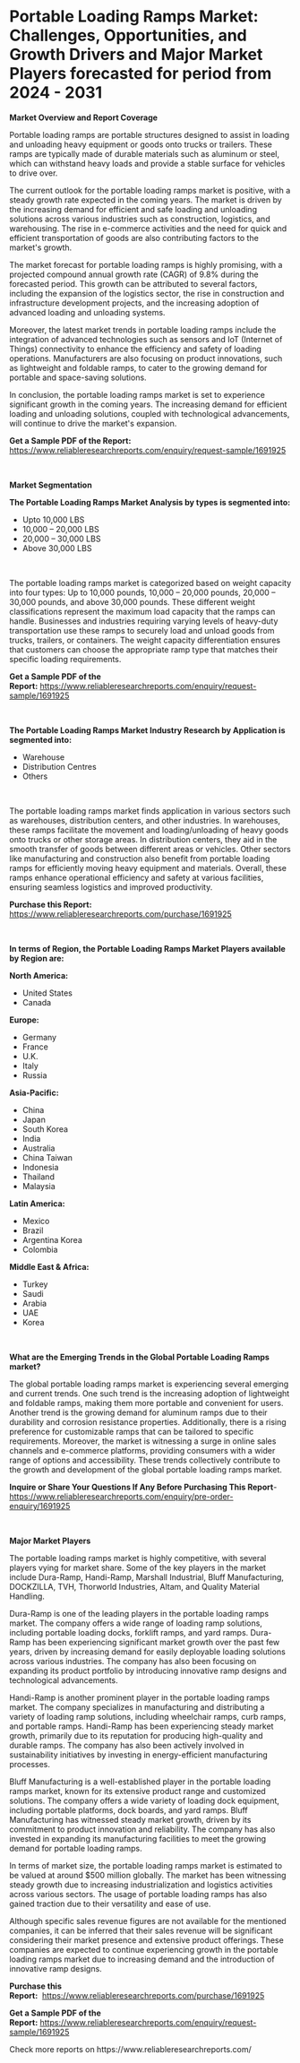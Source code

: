 <p><h1>Portable Loading Ramps Market: Challenges, Opportunities, and Growth Drivers and Major Market Players forecasted for period from 2024 - 2031</h1></p><p><strong>Market Overview and Report Coverage</strong></p>
<p><p>Portable loading ramps are portable structures designed to assist in loading and unloading heavy equipment or goods onto trucks or trailers. These ramps are typically made of durable materials such as aluminum or steel, which can withstand heavy loads and provide a stable surface for vehicles to drive over.</p><p>The current outlook for the portable loading ramps market is positive, with a steady growth rate expected in the coming years. The market is driven by the increasing demand for efficient and safe loading and unloading solutions across various industries such as construction, logistics, and warehousing. The rise in e-commerce activities and the need for quick and efficient transportation of goods are also contributing factors to the market's growth.</p><p>The market forecast for portable loading ramps is highly promising, with a projected compound annual growth rate (CAGR) of 9.8% during the forecasted period. This growth can be attributed to several factors, including the expansion of the logistics sector, the rise in construction and infrastructure development projects, and the increasing adoption of advanced loading and unloading systems.</p><p>Moreover, the latest market trends in portable loading ramps include the integration of advanced technologies such as sensors and IoT (Internet of Things) connectivity to enhance the efficiency and safety of loading operations. Manufacturers are also focusing on product innovations, such as lightweight and foldable ramps, to cater to the growing demand for portable and space-saving solutions.</p><p>In conclusion, the portable loading ramps market is set to experience significant growth in the coming years. The increasing demand for efficient loading and unloading solutions, coupled with technological advancements, will continue to drive the market's expansion.</p></p>
<p><strong>Get a Sample PDF of the Report:</strong> <a href="https://www.reliableresearchreports.com/enquiry/request-sample/1691925">https://www.reliableresearchreports.com/enquiry/request-sample/1691925</a></p>
<p>&nbsp;</p>
<p><strong>Market Segmentation</strong></p>
<p><strong>The Portable Loading Ramps Market Analysis by types is segmented into:</strong></p>
<p><ul><li>Upto 10,000 LBS</li><li>10,000 – 20,000 LBS</li><li>20,000 – 30,000 LBS</li><li>Above 30,000 LBS</li></ul></p>
<p>&nbsp;</p>
<p><p>The portable loading ramps market is categorized based on weight capacity into four types: Up to 10,000 pounds, 10,000 – 20,000 pounds, 20,000 – 30,000 pounds, and above 30,000 pounds. These different weight classifications represent the maximum load capacity that the ramps can handle. Businesses and industries requiring varying levels of heavy-duty transportation use these ramps to securely load and unload goods from trucks, trailers, or containers. The weight capacity differentiation ensures that customers can choose the appropriate ramp type that matches their specific loading requirements.</p></p>
<p><strong>Get a Sample PDF of the Report:</strong>&nbsp;<a href="https://www.reliableresearchreports.com/enquiry/request-sample/1691925">https://www.reliableresearchreports.com/enquiry/request-sample/1691925</a></p>
<p>&nbsp;</p>
<p><strong>The Portable Loading Ramps Market Industry Research by Application is segmented into:</strong></p>
<p><ul><li>Warehouse</li><li>Distribution Centres</li><li>Others</li></ul></p>
<p>&nbsp;</p>
<p><p>The portable loading ramps market finds application in various sectors such as warehouses, distribution centers, and other industries. In warehouses, these ramps facilitate the movement and loading/unloading of heavy goods onto trucks or other storage areas. In distribution centers, they aid in the smooth transfer of goods between different areas or vehicles. Other sectors like manufacturing and construction also benefit from portable loading ramps for efficiently moving heavy equipment and materials. Overall, these ramps enhance operational efficiency and safety at various facilities, ensuring seamless logistics and improved productivity.</p></p>
<p><strong>Purchase this Report:</strong>&nbsp; <a href="https://www.reliableresearchreports.com/purchase/1691925">https://www.reliableresearchreports.com/purchase/1691925</a></p>
<p>&nbsp;</p>
<p><strong>In terms of Region, the Portable Loading Ramps Market Players available by Region are:</strong></p>
<p>
    <p> <strong> North America: </strong>
        <ul>
            <li>United States</li>
            <li>Canada</li>
        </ul>
        </p> 
    <p> <strong> Europe: </strong>
        <ul>
            <li>Germany</li>
            <li>France</li>
            <li>U.K.</li>
            <li>Italy</li>
            <li>Russia</li>
        </ul>
        </p> 
    <p> <strong> Asia-Pacific: </strong>
        <ul>
            <li>China</li>
            <li>Japan</li>
            <li>South Korea</li>
            <li>India</li>
            <li>Australia</li>
            <li>China Taiwan</li>
            <li>Indonesia</li>
            <li>Thailand</li>
            <li>Malaysia</li>
        </ul>
        </p> 
    <p> <strong> Latin America: </strong>
        <ul>
            <li>Mexico</li>
            <li>Brazil</li>
            <li>Argentina Korea</li>
            <li>Colombia</li>
        </ul>
        </p> 
    <p> <strong> Middle East & Africa: </strong>
        <ul>
            <li>Turkey</li>
            <li>Saudi</li>
            <li>Arabia</li>
            <li>UAE</li>
            <li>Korea</li>
        </ul>
    </p>
    </p>
<p>&nbsp;</p>
<p><strong>What are the Emerging Trends in the Global Portable Loading Ramps market?</strong></p>
<p><p>The global portable loading ramps market is experiencing several emerging and current trends. One such trend is the increasing adoption of lightweight and foldable ramps, making them more portable and convenient for users. Another trend is the growing demand for aluminum ramps due to their durability and corrosion resistance properties. Additionally, there is a rising preference for customizable ramps that can be tailored to specific requirements. Moreover, the market is witnessing a surge in online sales channels and e-commerce platforms, providing consumers with a wider range of options and accessibility. These trends collectively contribute to the growth and development of the global portable loading ramps market.</p></p>
<p><strong>Inquire or Share Your Questions If Any Before Purchasing This Report</strong>- <a href="https://www.reliableresearchreports.com/enquiry/pre-order-enquiry/1691925">https://www.reliableresearchreports.com/enquiry/pre-order-enquiry/1691925</a></p>
<p>&nbsp;</p>
<p><strong>Major Market Players</strong></p>
<p><p>The portable loading ramps market is highly competitive, with several players vying for market share. Some of the key players in the market include Dura-Ramp, Handi-Ramp, Marshall Industrial, Bluff Manufacturing, DOCKZILLA, TVH, Thorworld Industries, Altam, and Quality Material Handling.</p><p>Dura-Ramp is one of the leading players in the portable loading ramps market. The company offers a wide range of loading ramp solutions, including portable loading docks, forklift ramps, and yard ramps. Dura-Ramp has been experiencing significant market growth over the past few years, driven by increasing demand for easily deployable loading solutions across various industries. The company has also been focusing on expanding its product portfolio by introducing innovative ramp designs and technological advancements.</p><p>Handi-Ramp is another prominent player in the portable loading ramps market. The company specializes in manufacturing and distributing a variety of loading ramp solutions, including wheelchair ramps, curb ramps, and portable ramps. Handi-Ramp has been experiencing steady market growth, primarily due to its reputation for producing high-quality and durable ramps. The company has also been actively involved in sustainability initiatives by investing in energy-efficient manufacturing processes.</p><p>Bluff Manufacturing is a well-established player in the portable loading ramps market, known for its extensive product range and customized solutions. The company offers a wide variety of loading dock equipment, including portable platforms, dock boards, and yard ramps. Bluff Manufacturing has witnessed steady market growth, driven by its commitment to product innovation and reliability. The company has also invested in expanding its manufacturing facilities to meet the growing demand for portable loading ramps.</p><p>In terms of market size, the portable loading ramps market is estimated to be valued at around $500 million globally. The market has been witnessing steady growth due to increasing industrialization and logistics activities across various sectors. The usage of portable loading ramps has also gained traction due to their versatility and ease of use.</p><p>Although specific sales revenue figures are not available for the mentioned companies, it can be inferred that their sales revenue will be significant considering their market presence and extensive product offerings. These companies are expected to continue experiencing growth in the portable loading ramps market due to increasing demand and the introduction of innovative ramp designs.</p></p>
<p><strong>Purchase this Report:</strong>&nbsp;&nbsp;<a href="https://www.reliableresearchreports.com/purchase/1691925">https://www.reliableresearchreports.com/purchase/1691925</a></p>
<p></p>
<p><strong>Get a Sample PDF of the Report:</strong>&nbsp;<a href="https://www.reliableresearchreports.com/enquiry/request-sample/1691925">https://www.reliableresearchreports.com/enquiry/request-sample/1691925</a></p>
<p>Check more reports on https://www.reliableresearchreports.com/</p>